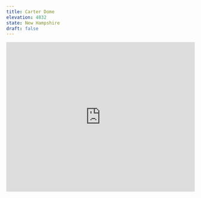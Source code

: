 ```yaml
---
title: Carter Dome
elevation: 4832
state: New Hampshire
draft: false
---
```

<iframe class="alltrails" src="https://www.alltrails.com/widget/trail/us/new-hampshire/carter-notch-hut-dome-and-19-mile-brook-trail?u=i&sh=q5vqbr" width="100%" height="400" frameBorder="0" scrolling="no" marginHeight="0" marginWidth="0" title="AllTrails: Trail Guides and Maps for Hiking, Camping, and Running"></iframe>
